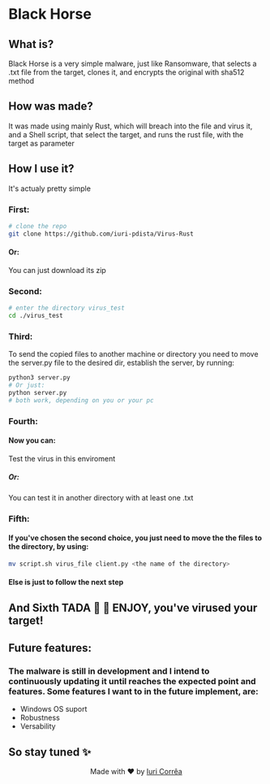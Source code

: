 # Black Horse

## What is?

Black Horse is a very simple malware, just like Ransomware, that selects a .txt file from the target, clones it, and encrypts the original with sha512 method

## How was made?

It was made using mainly Rust, which will breach into the file and virus it, and a Shell script, that select the target, and runs the rust file, with the target as parameter

## How I use it?

It's actualy pretty simple

### <b> First: </b>

```bash
# clone the repo
git clone https://github.com/iuri-pdista/Virus-Rust
```

#### <b> Or: </b>

You can just download its zip

### <b> Second: </b>

```bash
# enter the directory virus_test
cd ./virus_test
```

### <b> Third: </b>

To send the copied files to another machine or directory you need to move the server.py file to the desired dir, establish the server, by running:

```bash
python3 server.py
# Or just: 
python server.py
# both work, depending on you or your pc
```

### <b>Fourth: </b>

#### Now you can:

Test the virus in this enviroment

##### Or:

You can test it in another directory with at least one .txt 

### <b>Fifth: </b>

#### If you've chosen the second choice, you just need to move the the files to the directory, by using: 

```bash
mv script.sh virus_file client.py <the name of the directory>
```

#### Else is just to follow the next step

## And <b> Sixth </b> TADA :tada: :tada: ENJOY, you've virused your target!


## Future features: 

### The malware is still in development and I intend to continuously updating it until reaches the expected point and features. Some features I want to in the future implement, are:

- Windows OS suport 
- Robustness
- Versability

## So stay tuned :sparkles:
<p align="center"> Made with ♥ by <a href="https://github.com/iuri-pdista"> Iuri Corrêa </a></p>